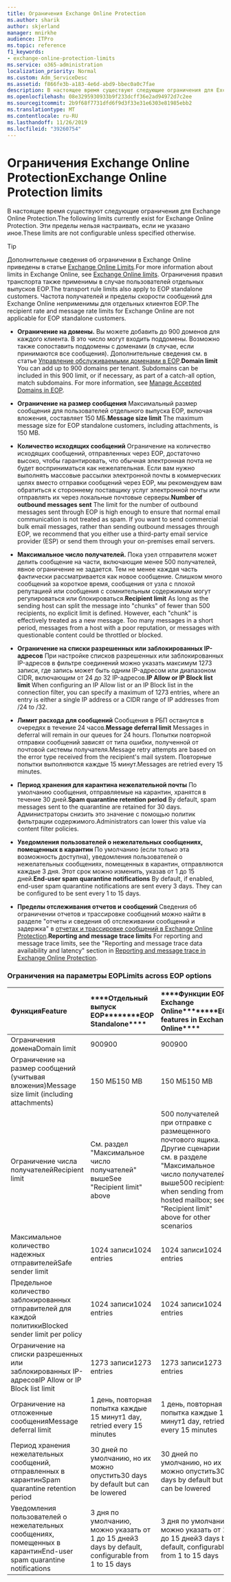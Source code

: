```yaml
---
title: Ограничения Exchange Online Protection
ms.author: sharik
author: skjerland
manager: mnirkhe
audience: ITPro
ms.topic: reference
f1_keywords:
- exchange-online-protection-limits
ms.service: o365-administration
localization_priority: Normal
ms.custom: Adm_ServiceDesc
ms.assetid: f866fe3b-a183-4e6d-abd9-bbec0a0c7fae
description: В настоящее время существуют следующие ограничения для Exchange Online Protection. Эти пределы нельзя настраивать, если не указано иное.
ms.openlocfilehash: 08e3295930933b9f233dcff36e2ad94972d7c2ee
ms.sourcegitcommit: 2b9f68f7731dfd6f9d3f33e31e6303e81985ebb2
ms.translationtype: MT
ms.contentlocale: ru-RU
ms.lasthandoff: 11/26/2019
ms.locfileid: "39260754"
---
```

# <a name="exchange-online-protection-limits"></a><span data-ttu-id="11a3a-104">Ограничения Exchange Online Protection</span><span class="sxs-lookup"><span data-stu-id="11a3a-104">Exchange Online Protection limits</span></span>

<span data-ttu-id="11a3a-105">В настоящее время существуют следующие ограничения для Exchange Online Protection.</span><span class="sxs-lookup"><span data-stu-id="11a3a-105">The following limits currently exist for Exchange Online Protection.</span></span> <span data-ttu-id="11a3a-106">Эти пределы нельзя настраивать, если не указано иное.</span><span class="sxs-lookup"><span data-stu-id="11a3a-106">These limits are not configurable unless specified otherwise.</span></span> 
  
> [!TIP]
> <span data-ttu-id="11a3a-107">Дополнительные сведения об ограничении в Exchange Online приведены в статье [Exchange Online Limits](../exchange-online-service-description/exchange-online-limits.md).</span><span class="sxs-lookup"><span data-stu-id="11a3a-107">For more information about limits in Exchange Online, see [Exchange Online limits](../exchange-online-service-description/exchange-online-limits.md).</span></span> <span data-ttu-id="11a3a-108">Ограничения правил транспорта также применимы в случае пользователей отдельных выпусков EOP.</span><span class="sxs-lookup"><span data-stu-id="11a3a-108">The transport rule limits also apply to EOP standalone customers.</span></span> <span data-ttu-id="11a3a-109">Частота получателей и пределы скорости сообщений для Exchange Online неприменимы для отдельных клиентов EOP.</span><span class="sxs-lookup"><span data-stu-id="11a3a-109">The recipient rate and message rate limits for Exchange Online are not applicable for EOP standalone customers.</span></span> 
  
- <span data-ttu-id="11a3a-p104">**Ограничение на домены.** Вы можете добавить до 900 доменов для каждого клиента. В это число могут входить поддомены. Возможно также сопоставить поддомены с доменами (в случае, если принимаются все сообщения). Дополнительные сведения см. в статье [Управление обслуживаемыми доменами в EOP](https://go.microsoft.com/fwlink/p/?LinkId=282239).</span><span class="sxs-lookup"><span data-stu-id="11a3a-p104">**Domain limit** You can add up to 900 domains per tenant. Subdomains can be included in this 900 limit, or if necessary, as part of a catch-all option, match subdomains. For more information, see [Manage Accepted Domains in EOP](https://go.microsoft.com/fwlink/p/?LinkId=282239).</span></span>
    
- <span data-ttu-id="11a3a-113">**Ограничение на размер сообщения** Максимальный размер сообщения для пользователей отдельного выпуска EOP, включая вложения, составляет 150 МБ.</span><span class="sxs-lookup"><span data-stu-id="11a3a-113">**Message size limit** The maximum message size for EOP standalone customers, including attachments, is 150 MB.</span></span> 
    
- <span data-ttu-id="11a3a-p105">**Количество исходящих сообщений** Ограничение на количество исходящих сообщений, отправленных через EOP, достаточно высоко, чтобы гарантировать, что обычная электронная почта не будет восприниматься как нежелательная. Если вам нужно выполнять массовые рассылки электронной почты в коммерческих целях вместо отправки сообщений через EOP, мы рекомендуем вам обратиться к стороннему поставщику услуг электронной почты или отправлять их через локальные почтовые серверы.</span><span class="sxs-lookup"><span data-stu-id="11a3a-p105">**Number of outbound messages sent** The limit for the number of outbound messages sent through EOP is high enough to ensure that normal email communication is not treated as spam. If you want to send commercial bulk email messages, rather than sending outbound messages through EOP, we recommend that you either use a third-party email service provider (ESP) or send them through your on-premises email servers.</span></span> 
    
- <span data-ttu-id="11a3a-p106">**Максимальное число получателей.** Пока узел отправителя может делить сообщение на части, включающие менее 500 получателей, явное ограничение не задается. Тем не менее каждая часть фактически рассматривается как новое сообщение. Слишком много сообщений за короткое время, сообщения от узла с плохой репутацией или сообщения с сомнительным содержимым могут регулироваться или блокироваться.</span><span class="sxs-lookup"><span data-stu-id="11a3a-p106">**Recipient limit** As long as the sending host can split the message into "chunks" of fewer than 500 recipients, no explicit limit is defined. However, each "chunk" is effectively treated as a new message. Too many messages in a short period, messages from a host with a poor reputation, or messages with questionable content could be throttled or blocked.</span></span> 
    
- <span data-ttu-id="11a3a-119">**Ограничение на списки разрешенных или заблокированных IP-адресов** При настройке списков разрешенных или заблокированных IP-адресов в фильтре соединений можно указать максимум 1273 записи, где запись может быть одним IP-адресом или диапазоном CIDR, включающим от 24 до 32 IP-адресов.</span><span class="sxs-lookup"><span data-stu-id="11a3a-119">**IP Allow or IP Block list limit** When configuring an IP Allow list or an IP Block list in the connection filter, you can specify a maximum of 1273 entries, where an entry is either a single IP address or a CIDR range of IP addresses from /24 to /32.</span></span> 
    
- <span data-ttu-id="11a3a-120">**Лимит расхода для сообщений** Сообщения в РБП останутся в очередях в течение 24 часов.</span><span class="sxs-lookup"><span data-stu-id="11a3a-120">**Message deferral limit** Messages in deferral will remain in our queues for 24 hours.</span></span> <span data-ttu-id="11a3a-121">Попытки повторной отправки сообщений зависят от типа ошибки, полученной от почтовой системы получателя.</span><span class="sxs-lookup"><span data-stu-id="11a3a-121">Message retry attempts are based on the error type received from the recipient's mail system.</span></span> <span data-ttu-id="11a3a-122">Повторные попытки выполняются каждые 15 минут.</span><span class="sxs-lookup"><span data-stu-id="11a3a-122">Messages are retried every 15 minutes.</span></span> 
    
- <span data-ttu-id="11a3a-123">**Период хранения для карантина нежелательной почты** По умолчанию сообщения, отправляемые на карантин, хранятся в течение 30 дней.</span><span class="sxs-lookup"><span data-stu-id="11a3a-123">**Spam quarantine retention period** By default, spam messages sent to the quarantine are retained for 30 days.</span></span> <span data-ttu-id="11a3a-124">Администраторы снизить это значение с помощью политик фильтрации содержимого.</span><span class="sxs-lookup"><span data-stu-id="11a3a-124">Administrators can lower this value via content filter policies.</span></span> 
    
- <span data-ttu-id="11a3a-p109">**Уведомления пользователей о нежелательных сообщениях, помещенных в карантин** По умолчанию (если только эта возможность доступна), уведомления пользователей о нежелательных сообщениях, помещенных в карантин, отправляются каждые 3 дня. Этот срок можно изменить, указав от 1 до 15 дней.</span><span class="sxs-lookup"><span data-stu-id="11a3a-p109">**End-user spam quarantine notifications** By default, if enabled, end-user spam quarantine notifications are sent every 3 days. They can be configured to be sent every 1 to 15 days.</span></span> 
    
- <span data-ttu-id="11a3a-127">**Пределы отслеживания отчетов и сообщений** Сведения об ограничении отчетов и трассировке сообщений можно найти в разделе "отчеты и сведения об отслеживании сообщений и задержка" в [отчетах и трассировке сообщений в Exchange Online Protection](https://go.microsoft.com/fwlink/?LinkId=394248).</span><span class="sxs-lookup"><span data-stu-id="11a3a-127">**Reporting and message trace limits** For reporting and message trace limits, see the "Reporting and message trace data availability and latency" section in [Reporting and message trace in Exchange Online Protection](https://go.microsoft.com/fwlink/?LinkId=394248).</span></span>
    
### <a name="limits-across-eop-options"></a><span data-ttu-id="11a3a-128">Ограничения на параметры EOP</span><span class="sxs-lookup"><span data-stu-id="11a3a-128">Limits across EOP options</span></span>

|<span data-ttu-id="11a3a-129">**Функция**</span><span class="sxs-lookup"><span data-stu-id="11a3a-129">**Feature**</span></span>|<span data-ttu-id="11a3a-130">\*\*\*\*Отдельный выпуск EOP\*\*\*\*</span><span class="sxs-lookup"><span data-stu-id="11a3a-130">\*\*\*\*EOP Standalone\*\*\*\*</span></span>|<span data-ttu-id="11a3a-131">\*\*\*\*Функции EOP в Exchange Online\*\*\*\*</span><span class="sxs-lookup"><span data-stu-id="11a3a-131">\*\*\*\*EOP features in Exchange Online\*\*\*\*</span></span>|<span data-ttu-id="11a3a-132">\*\*\*\*Клиентская лицензия Exchange Enterprise CAL со службами\*\*\*\*</span><span class="sxs-lookup"><span data-stu-id="11a3a-132">\*\*\*\*Exchange Enterprise CAL with Services\*\*\*\*</span></span>|
|:-----|:-----|:-----|:-----|
|<span data-ttu-id="11a3a-133">Ограничения домена</span><span class="sxs-lookup"><span data-stu-id="11a3a-133">Domain limit</span></span>  <br/> |<span data-ttu-id="11a3a-134">900</span><span class="sxs-lookup"><span data-stu-id="11a3a-134">900</span></span>  <br/> |<span data-ttu-id="11a3a-135">900</span><span class="sxs-lookup"><span data-stu-id="11a3a-135">900</span></span>  <br/> |<span data-ttu-id="11a3a-136">900</span><span class="sxs-lookup"><span data-stu-id="11a3a-136">900</span></span>  <br/> |
|<span data-ttu-id="11a3a-137">Ограничение на размер сообщений (учитывая вложения)</span><span class="sxs-lookup"><span data-stu-id="11a3a-137">Message size limit (including attachments)</span></span>  <br/> |<span data-ttu-id="11a3a-138">150 МБ</span><span class="sxs-lookup"><span data-stu-id="11a3a-138">150 MB</span></span>  <br/> |<span data-ttu-id="11a3a-139">150 МБ</span><span class="sxs-lookup"><span data-stu-id="11a3a-139">150 MB</span></span>  <br/> |<span data-ttu-id="11a3a-140">150 МБ</span><span class="sxs-lookup"><span data-stu-id="11a3a-140">150 MB</span></span>  <br/> |
|<span data-ttu-id="11a3a-141">Ограничение числа получателей</span><span class="sxs-lookup"><span data-stu-id="11a3a-141">Recipient limit</span></span>  <br/> |<span data-ttu-id="11a3a-142">См. раздел "Максимальное число получателей" выше</span><span class="sxs-lookup"><span data-stu-id="11a3a-142">See "Recipient limit" above</span></span>  <br/> |<span data-ttu-id="11a3a-143">500 получателей при отправке с размещенного почтового ящика. Другие сценарии см. в разделе "Максимальное число получателей" выше</span><span class="sxs-lookup"><span data-stu-id="11a3a-143">500 recipients when sending from a hosted mailbox; see "Recipient limit" above for other scenarios</span></span>  <br/> |<span data-ttu-id="11a3a-144">См. раздел "Максимальное число получателей" выше</span><span class="sxs-lookup"><span data-stu-id="11a3a-144">See "Recipient limit" above</span></span>  <br/> |
|<span data-ttu-id="11a3a-145">Максимальное количество надежных отправителей</span><span class="sxs-lookup"><span data-stu-id="11a3a-145">Safe sender limit</span></span>  <br/> |<span data-ttu-id="11a3a-146">1024 записи</span><span class="sxs-lookup"><span data-stu-id="11a3a-146">1024 entries</span></span>  <br/> |<span data-ttu-id="11a3a-147">1024 записи</span><span class="sxs-lookup"><span data-stu-id="11a3a-147">1024 entries</span></span>  <br/> ||
|<span data-ttu-id="11a3a-148">Предельное количество заблокированных отправителей для каждой политики</span><span class="sxs-lookup"><span data-stu-id="11a3a-148">Blocked sender limit per policy</span></span>  <br/> |<span data-ttu-id="11a3a-149">1024 записи</span><span class="sxs-lookup"><span data-stu-id="11a3a-149">1024 entries</span></span>  <br/> |<span data-ttu-id="11a3a-150">1024 записи</span><span class="sxs-lookup"><span data-stu-id="11a3a-150">1024 entries</span></span>  <br/> ||
|<span data-ttu-id="11a3a-151">Ограничение на списки разрешенных или заблокированных IP-адресов</span><span class="sxs-lookup"><span data-stu-id="11a3a-151">IP Allow or IP Block list limit</span></span>  <br/> |<span data-ttu-id="11a3a-152">1273 записи</span><span class="sxs-lookup"><span data-stu-id="11a3a-152">1273 entries</span></span>  <br/> |<span data-ttu-id="11a3a-153">1273 записи</span><span class="sxs-lookup"><span data-stu-id="11a3a-153">1273 entries</span></span>  <br/> |<span data-ttu-id="11a3a-154">1273 записи</span><span class="sxs-lookup"><span data-stu-id="11a3a-154">1273 entries</span></span>  <br/> |
|<span data-ttu-id="11a3a-155">Ограничение на отложенные сообщения</span><span class="sxs-lookup"><span data-stu-id="11a3a-155">Message deferral limit</span></span>  <br/> |<span data-ttu-id="11a3a-156">1 день, повторная попытка каждые 15 минут</span><span class="sxs-lookup"><span data-stu-id="11a3a-156">1 day, retried every 15 minutes</span></span>  <br/> |<span data-ttu-id="11a3a-157">1 день, повторная попытка каждые 15 минут</span><span class="sxs-lookup"><span data-stu-id="11a3a-157">1 day, retried every 15 minutes</span></span>  <br/> |<span data-ttu-id="11a3a-158">1 день, повторная попытка каждые 15 минут</span><span class="sxs-lookup"><span data-stu-id="11a3a-158">1 day, retried every 15 minutes</span></span>  <br/> |
|<span data-ttu-id="11a3a-159">Период хранения нежелательных сообщений, отправленных в карантин</span><span class="sxs-lookup"><span data-stu-id="11a3a-159">Spam quarantine retention period</span></span>  <br/> |<span data-ttu-id="11a3a-160">30 дней по умолчанию, но их можно опустить</span><span class="sxs-lookup"><span data-stu-id="11a3a-160">30 days by default but can be lowered</span></span>  <br/> |<span data-ttu-id="11a3a-161">30 дней по умолчанию, но их можно опустить</span><span class="sxs-lookup"><span data-stu-id="11a3a-161">30 days by default but can be lowered</span></span>  <br/> |<span data-ttu-id="11a3a-162">30 дней по умолчанию, но их можно опустить</span><span class="sxs-lookup"><span data-stu-id="11a3a-162">30 days by default but can be lowered</span></span>  <br/> |
|<span data-ttu-id="11a3a-163">Уведомления пользователей о нежелательных сообщениях, помещенных в карантин</span><span class="sxs-lookup"><span data-stu-id="11a3a-163">End-user spam quarantine notifications</span></span>  <br/> |<span data-ttu-id="11a3a-164">3 дня по умолчанию, можно указать от 1 до 15 дней</span><span class="sxs-lookup"><span data-stu-id="11a3a-164">3 days by default, configurable from 1 to 15 days</span></span>  <br/> |<span data-ttu-id="11a3a-165">3 дня по умолчанию, можно указать от 1 до 15 дней</span><span class="sxs-lookup"><span data-stu-id="11a3a-165">3 days by default, configurable from 1 to 15 days</span></span>  <br/> |<span data-ttu-id="11a3a-166">3 дня по умолчанию, можно указать от 1 до 15 дней</span><span class="sxs-lookup"><span data-stu-id="11a3a-166">3 days by default, configurable from 1 to 15 days</span></span>  <br/> |
   

